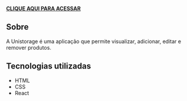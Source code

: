 **<a href='https://gablucas.github.io/Unistorage/' >CLIQUE AQUI PARA ACESSAR</a>**

## Sobre
A Unistorage é uma aplicação que permite visualizar, adicionar, editar e remover produtos.

## Tecnologias utilizadas
- HTML
- CSS
- React
